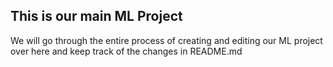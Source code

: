 ## This is our main ML Project

We will go through the entire process of creating and editing our ML project over here and keep track of the changes in README.md
